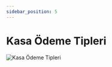 ```yaml
---
sidebar_position: 5
---
```


# Kasa Ödeme Tipleri

![Kasa Ödeme Tipleri](/img/perakende-yonetimi/kasa-odeme-tipleri.png)
